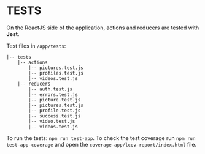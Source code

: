 TESTS
=====

On the ReactJS side of the application, actions and reducers are tested with **Jest**.

Test files in `/app/tests`:
```
|-- tests
    |-- actions
        |-- pictures.test.js
        |-- profiles.test.js
        |-- videos.test.js
    |-- reducers
        |-- auth.test.js
        |-- errors.test.js
        |-- picture.test.js
        |-- pictures.test.js
        |-- profile.test.js
        |-- success.test.js
        |-- video.test.js
        |-- videos.test.js
```

To run the tests: `npm run test-app`.
To check the test coverage run `npm run test-app-coverage` and open the `coverage-app/lcov-report/index.html` file.
